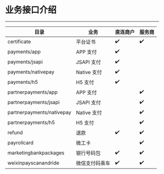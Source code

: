 # 业务接口介绍

---

| 目录 | 业务|直连商户|服务商|
| --- | --- | --- | --- |
| certificate | 平台证书 | ✔️ | ✔️ |
| payments/app | APP 支付| ✔️ |  |
| payments/jsapi | JSAPI 支付| ✔️ |  |
| payments/nativepay | Native 支付 | ✔️ |  |
| payments/h5 | H5 支付| ✔️ | |
| partnerpayments/app | APP 支付|  | ✔️ |
| partnerpayments/jsapi | JSAPI 支付|  | ✔️ |
| partnerpayments/nativepay | Native 支付 |  | ✔️ |
| partnerpayments/h5 | H5 支付|  | ✔️ |
| refund | 退款|✔️|✔️|
| payrollcard | 微工卡||✔️|
| marketingbankpackages | 银行号码包|✔️|✔️|
| weixinpayscanandride | 微信支付码乘车 |✔️|✔️|

